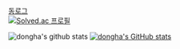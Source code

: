 [동로그](https://ha4219.github.io/)<br/>
[![Solved.ac
프로필](http://mazassumnida.wtf/api/generate_badge?boj=jeongdongha)](https://solved.ac/jeongdongha)

![dongha's github stats](https://github-readme-stats.vercel.app/api?username=ha4219&show_icons=true&hide_border=true) 
[![dongha's GitHub stats](https://github-readme-stats.vercel.app/api?username=ha4219)](https://github.com/anuraghazra/github-readme-stats)
